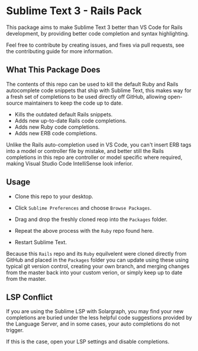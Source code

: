 # Sublime Text 3 - Rails Pack
This package aims to make Sublime Text 3 better than VS Code for Rails development, by providing better code completion and syntax highlighting.

Feel free to contribute by creating issues, and fixes via pull requests, see the contributing guide for more information.

## What This Package Does
The contents of this repo can be used to kill the default Ruby and Rails autocomplete code snippets that ship with Sublime Text, this makes way for a fresh set of completions to be used directly off GitHub, allowing open-source maintainers to keep the code up to date.

- Kills the outdated default Rails snippets.
- Adds new up-to-date Rails code completions.
- Adds new Ruby code completions.
- Adds new ERB code completions.

Unlike the Rails auto-completion used in VS Code, you can't insert ERB tags into a model or controller file by mistake, and better still the Rails completions in this repo are controller or model specific where required, making Visual Studio Code IntelliSense look inferior.

## Usage
- Clone this repo to your desktop.
- Click `Sublime Preferences` and choose `Browse Packages`.
- Drag and drop the freshly cloned reop into the `Packages` folder.

- Repeat the above process with the `Ruby` repo found here.
- Restart Sublime Text.

Because this `Rails` repo and its `Ruby` equilvelent were cloned directly from GitHub and placed in the `Packages` folder you can update using these using typical git version control, creating your own branch, and merging changes from the master back into your custom verion, or simply keep up to date from the master.

## LSP Conflict
If you are using the Sublime LSP with Solargraph, you may find your new completions are buried under the less helpful code suggestions provided by the Language Server, and in some cases, your auto completions do not trigger.

If this is the case, open your LSP settings and disable completions.
